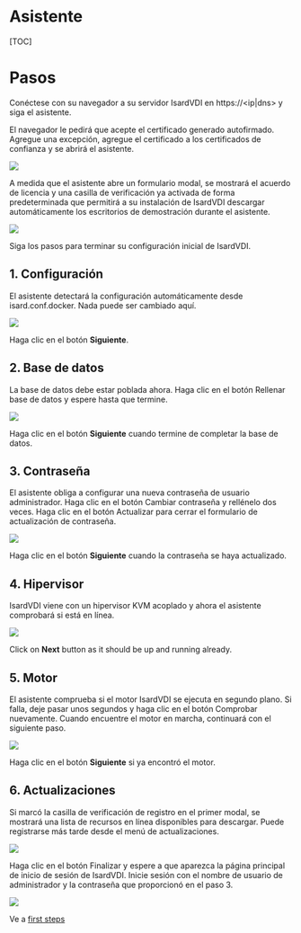 <h1>Asistente</h1>

[TOC]

# Pasos

Conéctese con su navegador a su servidor IsardVDI en https://<ip|dns> y siga el asistente.


El navegador le pedirá que acepte el certificado generado autofirmado. Agregue una excepción, agregue el certificado a los certificados de confianza y se abrirá el asistente.

![](../images/wizard/firefox-untrusted.jpg)

A medida que el asistente abre un formulario modal, se mostrará el acuerdo de licencia y una casilla de verificación ya activada de forma predeterminada que permitirá a su instalación de IsardVDI descargar automáticamente los escritorios de demostración durante el asistente.

![](../images/wizard/license.png)

Siga los pasos para terminar su configuración inicial de IsardVDI.

## 1. Configuración

El asistente detectará la configuración automáticamente desde isard.conf.docker. Nada puede ser cambiado aquí.

![](../images/wizard/1.png)

Haga clic en el botón **Siguiente**.

## 2. Base de datos

La base de datos debe estar poblada ahora. Haga clic en el botón Rellenar base de datos y espere hasta que termine.

![](../images/wizard/2.png)

Haga clic en el botón **Siguiente** cuando termine de completar la base de datos.

## 3. Contraseña

El asistente obliga a configurar una nueva contraseña de usuario administrador. Haga clic en el botón Cambiar contraseña y rellénelo dos veces. Haga clic en el botón Actualizar para cerrar el formulario de actualización de contraseña.

![](../images/wizard/3.png)

Haga clic en el botón **Siguiente** cuando la contraseña se haya actualizado.

## 4. Hipervisor

IsardVDI viene con un hipervisor KVM acoplado y ahora el asistente comprobará si está en línea.

![](../images/wizard/5.png)

Click on **Next** button as it should be up and running already.

## 5. Motor

El asistente comprueba si el motor IsardVDI se ejecuta en segundo plano. Si falla, deje pasar unos segundos y haga clic en el botón Comprobar nuevamente. Cuando encuentre el motor en marcha, continuará con el siguiente paso.

![](/home/darta/jvinolas/docs/docs/images/wizard/4.png)

Haga clic en el botón **Siguiente** si ya encontró el motor.

## 6. Actualizaciones

Si marcó la casilla de verificación de registro en el primer modal, se mostrará una lista de recursos en línea disponibles para descargar. Puede registrarse más tarde desde el menú de actualizaciones.


![](../images/wizard/6.png)

Haga clic en el botón Finalizar y espere a que aparezca la página principal de inicio de sesión de IsardVDI. Inicie sesión con el nombre de usuario de administrador y la contraseña que proporcionó en el paso 3.

![](../images/wizard/login.png)

Ve a [first steps](first-steps.md)
